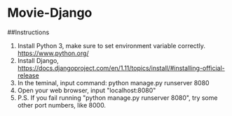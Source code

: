 # Movie-Django
##Instructions
1. Install Python 3, make sure to set environment variable correctly. https://www.python.org/
2. Install Django, https://docs.djangoproject.com/en/1.11/topics/install/#installing-official-release
3. In the teminal, input command: python manage.py runserver 8080
4. Open your web browser, input "localhost:8080"
5. P.S. If you fail running "python manage.py runserver 8080", try some other port numbers, like 8000.
